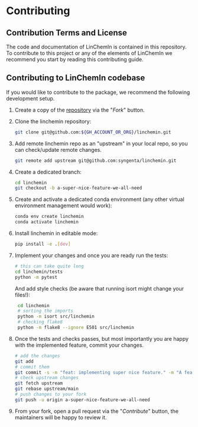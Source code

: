 # Contributing

## Contribution Terms and License

The code and documentation of LinChemIn is contained in this repository. To contribute
to this project or any of the elements of LinChemIn we recommend you start by reading this
contributing guide.

## Contributing to LinChemIn codebase

If you would like to contribute to the package, we recommend the following development setup.

1. Create a copy of the [repository](https://github.com/syngenta/linchemin) via the "_Fork_" button.

2. Clone the linchemin repository:

    ```sh
    git clone git@github.com:${GH_ACCOUNT_OR_ORG}/linchemin.git
    ```

3. Add remote linchemin repo as an "upstream" in your local repo, so you can check/update remote changes.

   ```sh
   git remote add upstream git@github.com:syngenta/linchemin.git
   ```

4. Create a dedicated branch:

    ```sh
    cd linchemin
    git checkout -b a-super-nice-feature-we-all-need
    ```

5. Create and activate a dedicated conda environment (any other virtual environment management would work):

    ```sh
    conda env create linchemin
    conda activate linchemin
    ```

6. Install linchemin in editable mode:

    ```sh
    pip install -e .[dev]
    ```

7. Implement your changes and once you are ready run the tests:

    ```sh
    # this can take quite long 
    cd linchemin/tests 
    python -m pytest 
    ```
   
   And add style checks (be aware that running isort might change your files!):
   ```sh
    cd linchemin
    # sorting the imports
    python -m isort src/linchemin
    # checking flake8
    python -m flake8 --ignore E501 src/linchemin
    ```

8. Once the tests and checks passes, but most importantly you are happy with the implemented feature, commit your changes.

    ```sh
    # add the changes
    git add 
    # commit them
    git commit -s -m "feat: implementing super nice feature." -m "A feature we all need."
    # check upstream changes
    git fetch upstream
    git rebase upstream/main
    # push changes to your fork
    git push -u origin a-super-nice-feature-we-all-need
    ```

9. From your fork, open a pull request via the "_Contribute_" button, the maintainers will be happy to review it.

